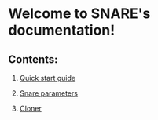 Welcome to SNARE's documentation!
=================================
Contents:
---------
   1. [Quick start guide](source/quick-start.rst)
   
   2. [Snare parameters](source/parameters.rst)
   
   3. [Cloner](source/cloner.rst)
